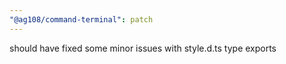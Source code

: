 ```yaml
---
"@ag108/command-terminal": patch
---
```


should have fixed some minor issues with style.d.ts type exports
